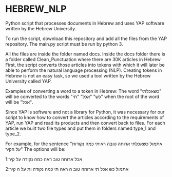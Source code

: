 # HEBREW_NLP

Python script that processes documents in Hebrew and uses YAP software written by the Hebrew University.

To run the script, download this repository and add all the files from the YAP repository.
The main.py script must be run by python 3.

All the files are inside the folder named docs.
Inside the docs folder there is a folder called Clean_Punctuation where there are 30K articles in Hebrew
First, the script converts those articles into tokens with which it will later be able to perform the natural language processing (NLP).
Creating tokens in Hebrew is not an easy task, so we used a tool written by the Hebrew University called YAP.

Examples of converting a word to a token in Hebrew:
The word "כשאכלתי" will be converted to the words "כש" "אכל" "תי" when the root of the word will be "אכל".

Since YAP is software and not a library for Python, it was necessary for our script to know how to convert the articles according to the requirements of YAP, run YAP and read its products and then convert back to files.
For each article we built two file types and put them in folders named type_1 and type_2.

For example, for the sentence "אתמול כשאכלתי ארוחה טובה ראיתי כמה נקודות על הקיר"
The options will be:

1:אכל ארוחה טוב ראה כמה נקודה על קיר

2:אתמול כש אכל תי ארוחה טוב ה ראה תי כמה נקודה ות על ה קיר
